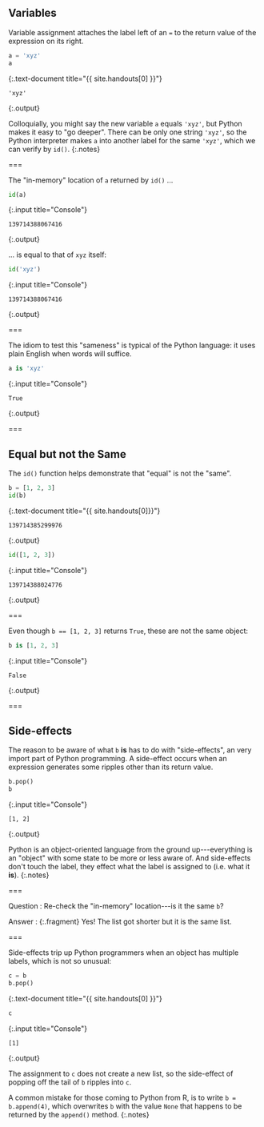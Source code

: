 ---
---

## Variables

Variable assignment attaches the label left of an `=` to the return
value of the expression on its right.


~~~python
a = 'xyz'
a
~~~
{:.text-document title="{{ site.handouts[0] }}"}

~~~
'xyz'
~~~
{:.output}



Colloquially, you might say the new variable `a` equals `'xyz'`, but
Python makes it easy to "go deeper". There can be only one string
`'xyz'`, so the Python interpreter makes `a` into another label for
the same `'xyz'`, which we can verify by `id()`.
{:.notes}

===

The "in-memory" location of `a` returned by `id()` ...


~~~python
id(a)
~~~
{:.input title="Console"}
~~~
139714388067416
~~~
{:.output}



... is equal to that of `xyz` itself:


~~~python
id('xyz')
~~~
{:.input title="Console"}
~~~
139714388067416
~~~
{:.output}



===

The idiom to test this "sameness" is typical of the Python language:
it uses plain English when words will suffice.


~~~python
a is 'xyz'
~~~
{:.input title="Console"}
~~~
True
~~~
{:.output}



===

## Equal but not the Same

The `id()` function helps demonstrate that "equal" is not the "same".


~~~python
b = [1, 2, 3]
id(b)
~~~
{:.text-document title="{{ site.handouts[0]}}"}

~~~
139714385299976
~~~
{:.output}




~~~python
id([1, 2, 3])
~~~
{:.input title="Console"}
~~~
139714388024776
~~~
{:.output}



===

Even though `b == [1, 2, 3]` returns `True`, these are not the same
object:


~~~python
b is [1, 2, 3]
~~~
{:.input title="Console"}
~~~
False
~~~
{:.output}



===

## Side-effects

The reason to be aware of what `b` **is** has to do with
"side-effects", an very import part of Python programming. A
side-effect occurs when an expression generates some ripples other
than its return value.


~~~python
b.pop()
b
~~~
{:.input title="Console"}
~~~
[1, 2]
~~~
{:.output}



Python is an object-oriented language from the ground up---everything
is an "object" with some state to be more or less aware of. And
side-effects don't touch the label, they effect what the label is
assigned to (i.e. what it **is**).
{:.notes}

===

Question
: Re-check the "in-memory" location---is it the same `b`?

Answer
: {:.fragment} Yes! The list got shorter but it is the same list.

===

Side-effects trip up Python programmers when an object has multiple
labels, which is not so unusual:


~~~python
c = b
b.pop()
~~~
{:.text-document title="{{ site.handouts[0] }}"}




~~~python
c
~~~
{:.input title="Console"}
~~~
[1]
~~~
{:.output}



The assignment to `c` does not create a new list, so the side-effect
of popping off the tail of `b` ripples into `c`.

A common mistake for those coming to Python from R, is to write `b =
b.append(4)`, which overwrites `b` with the value `None` that happens
to be returned by the `append()` method.
{:.notes}

<!--
===

Not every object is "mutable" like our list `b`. For example, the `a`
assigned earlier is not.


~~~python
x = a
a.upper()
~~~
{:.input title="Console"}
~~~
'XYZ'
~~~
{:.output}



===


~~~python
x
~~~
{:.input title="Console"}
~~~
'xyz'
~~~
{:.output}



The string 'xyz' hasn't changed---it's immutable. So it is also a safe
guess that there has been no side-effect on the original `a`.


~~~python
a
~~~
{:.input title="Console"}
~~~
'xyz'
~~~
{:.output}


-->
